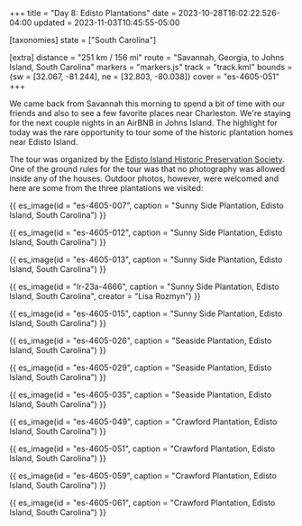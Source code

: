 +++
title = "Day 8: Edisto Plantations"
date = 2023-10-28T16:02:22.526-04:00
updated = 2023-11-03T10:45:55-05:00

[taxonomies]
state = ["South Carolina"]

[extra]
distance = "251 km / 156 mi"
route = "Savannah, Georgia, to Johns Island, South Carolina"
markers = "markers.js"
track = "track.kml"
bounds = {sw = [32.067, -81.244], ne = [32.803, -80.038]}
cover = "es-4605-051"
+++

We came back from Savannah this morning to spend a bit of time with our friends and also to see a few favorite places near Charleston. We're staying for the next couple nights in an AirBNB in Johns Island. The highlight for today was the rare opportunity to tour some of the historic plantation homes near Edisto Island.

<!-- more -->

The tour was organized by the [Edisto Island Historic Preservation Society](https://coastalcommunityfoundation.org/edisto-island-historic-preservation-society/). One of the ground rules for the tour was that no photography was allowed inside any of the houses. Outdoor photos, however, were welcomed and here are some from the three plantations we visited:

{{ es_image(id = "es-4605-007", caption = "Sunny Side Plantation, Edisto Island, South Carolina") }}

{{ es_image(id = "es-4605-012", caption = "Sunny Side Plantation, Edisto Island, South Carolina") }}

{{ es_image(id = "es-4605-013", caption = "Sunny Side Plantation, Edisto Island, South Carolina") }}

{{ es_image(id = "lr-23a-4666", caption = "Sunny Side Plantation, Edisto Island, South Carolina", creator = "Lisa Rozmyn") }}

{{ es_image(id = "es-4605-015", caption = "Sunny Side Plantation, Edisto Island, South Carolina") }}

{{ es_image(id = "es-4605-026", caption = "Seaside Plantation, Edisto Island, South Carolina") }}

{{ es_image(id = "es-4605-029", caption = "Seaside Plantation, Edisto Island, South Carolina") }}

{{ es_image(id = "es-4605-035", caption = "Seaside Plantation, Edisto Island, South Carolina") }}

{{ es_image(id = "es-4605-049", caption = "Crawford Plantation, Edisto Island, South Carolina") }}

{{ es_image(id = "es-4605-051", caption = "Crawford Plantation, Edisto Island, South Carolina") }}

{{ es_image(id = "es-4605-059", caption = "Crawford Plantation, Edisto Island, South Carolina") }}

{{ es_image(id = "es-4605-061", caption = "Crawford Plantation, Edisto Island, South Carolina") }}
